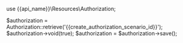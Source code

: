 use {{api_name}}\Resources\Authorization;

$authorization = Authorization::retrieve('{{create_authorization_scenario_id}}');
$authorization->void(true);
$authorization = $authorization->save();


